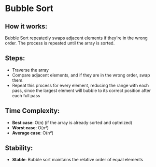 # Bubble Sort 

## How it works:
Bubble Sort repeatedly swaps adjacent elements if they're in the wrong order. The process is repeated until the array is sorted.

## Steps:
 - Traverse the array
 - Compare adjacent elements, and if they are in the wrong order, swap them.
  - Repeat this process for every element, reducing the range with each pass, since the largest element will bubble to its correct position after each full pass

## Time Complexity:
 - **Best case**: O(n) (if the array is already sorted and optmized)
  - **Worst case**: O(n²)
  - **Average case**: O(n²)

## Stability: 
 - **Stable**: Bubble sort maintains the relative order of equal elements

 